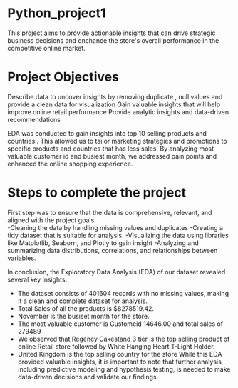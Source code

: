 # Python_project1
This project aims to provide actionable insights that can drive strategic business decisions and enchance the store's overall performance in the competitive online market.
# Project Objectives
Describe data to uncover insights by removing duplicate , null values and provide a clean data for visualization
Gain valuable insights that will help improve online retail performance
Provide analytic insights and data-driven recommendations

EDA was conducted to gain insights into top 10 selling products and countries . This allowed us to tailor marketing strategies and promotions to specific products and countries that has less sales. By analyzing most valuable customer id and busiest month, we addressed pain points and enhanced the online shopping experience. 

# Steps to complete the project
First step was to ensure that the data is comprehensive, relevant, and aligned with the project goals.  
      -Cleaning the data by handling missing values and duplicates
      -Creating a tidy dataset that is suitable for analysis.
      -Visualizing the data using libraries like Matplotlib, Seaborn, and Plotly to gain insight
      -Analyzing and summarizing data distributions, correlations, and relationships between variables.

 In conclusion, the Exploratory Data Analysis (EDA) of our dataset revealed several key insights:
- The dataset consists of 401604 records with no missing values, making it a clean and complete dataset for analysis.
- Total Sales of all the products is $8278519.42.
- November is the busiset month for the store.
- The most valuable customer is Customeid 14646.00 and total sales of 279489
- We observed that Regency Cakestand 3 tier is the top selling product of online Retail store followed by White Hanging Heart T-Light Holder.
- United Kingdom is the top selling country for the store
While this EDA provided valuable insights, it is important to note that further analysis, including predictive modeling and hypothesis testing, is needed to make data-driven decisions and validate our findings

